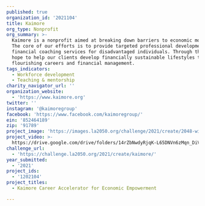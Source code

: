 ```yaml
---
published: true
organization_id: '2021104'
title: Kaimore
org_type: Nonprofit
org_summary: >-
  Kaimore is a nonprofit aimed at breaking down barriers to economic mobility.
  The core of our efforts is to provide targeted professional development and
  financial coaching services for disadvantaged individuals. Through this, we
  hope to help our clients develop financially sustainable lifestyles through
  flourishing careers and financial management.
tags_indicators:
  - Workforce development
  - Teaching & mentorship
charity_navigator_url: ''
organization_website:
  - 'https://www.kaimore.org'
twitter: ''
instagram: '@kaimoregroup'
facebook: 'https://www.facebook.com/kaimoregroup/'
ein: '852464189'
zip: '91789'
project_image: 'https://images.la2050.org/challenge/2021/create/2048-wide/kaimore.jpg'
project_video: >-
  https://drive.google.com/drive/folders/14rZbNwdyRjqK-L65DNVn6zMqn_DiV64V?usp=sharing
challenge_url:
  - 'https://challenge.la2050.org/2021/create/kaimore/'
year_submitted:
  - '2021'
project_ids:
  - '1202104'
project_titles:
  - Kaimore Career Accelerator for Economic Empowerment

---
```

